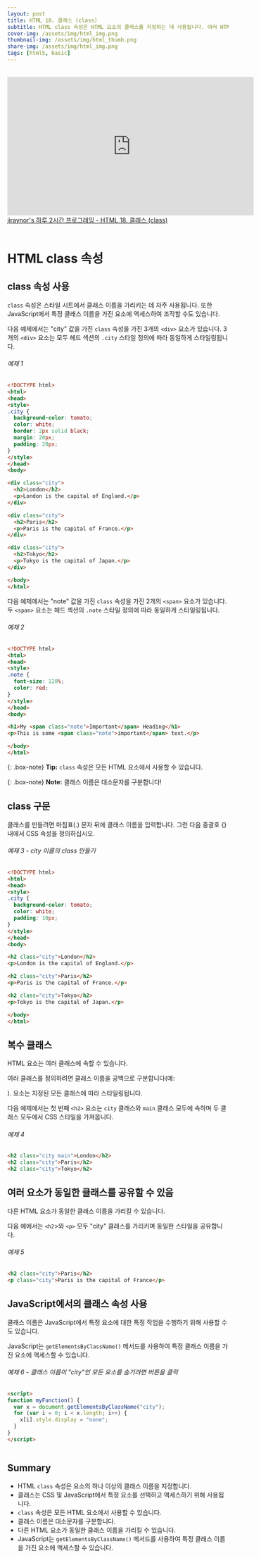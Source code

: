 ```yaml
---
layout: post
title: HTML 18. 클래스 (class)
subtitle: HTML class 속성은 HTML 요소의 클래스를 지정하는 데 사용됩니다. 여러 HTML 요소가 동일한 클래스를 공유할 수 있습니다.
cover-img: /assets/img/html_img.png
thumbnail-img: /assets/img/html_thumb.png
share-img: /assets/img/html_img.png
tags: [html5, basic]
---
```


<br>
<iframe width="560" height="315" src="https://www.youtube.com/embed/aKpRtA4aS7o" title="YouTube video player" frameborder="0" allow="accelerometer; autoplay; clipboard-write; encrypted-media; gyroscope; picture-in-picture" allowfullscreen></iframe>
<a href="https://youtu.be/aKpRtA4aS7o" target="_blank">jiraynor's 하루 2시간 프로그래밍 - HTML 18. 클래스 (class)</a>
<br>
<br>

# HTML class 속성

## class 속성 사용

```class``` 속성은 스타일 시트에서 클래스 이름을 가리키는 데 자주 사용됩니다. 또한 JavaScript에서 특정 클래스 이름을 가진 요소에 액세스하여 조작할 수도 있습니다.

다음 예제에서는 "city" 값을 가진 ```class``` 속성을 가진 3개의 ```<div>``` 요소가 있습니다. 3개의 ```<div>``` 요소는 모두 헤드 섹션의 ```.city``` 스타일 정의에 따라 동일하게 스타일링됩니다.

###### 예제 1

```html
<!DOCTYPE html>
<html>
<head>
<style>
.city {
  background-color: tomato;
  color: white;
  border: 2px solid black;
  margin: 20px;
  padding: 20px;
}
</style>
</head>
<body>

<div class="city">
  <h2>London</h2>
  <p>London is the capital of England.</p>
</div>

<div class="city">
  <h2>Paris</h2>
  <p>Paris is the capital of France.</p>
</div>

<div class="city">
  <h2>Tokyo</h2>
  <p>Tokyo is the capital of Japan.</p>
</div>

</body>
</html>
```

다음 예제에서는 "note" 값을 가진 ```class``` 속성을 가진 2개의 ```<span>``` 요소가 있습니다. 두 ```<span>``` 요소는 헤드 섹션의 ```.note``` 스타일 정의에 따라 동일하게 스타일링됩니다.

###### 예제 2

```html
<!DOCTYPE html>
<html>
<head>
<style>
.note {
  font-size: 120%;
  color: red;
}
</style>
</head>
<body>

<h1>My <span class="note">Important</span> Heading</h1>
<p>This is some <span class="note">important</span> text.</p>

</body>
</html>
```

{: .box-note}
**Tip:** ```class``` 속성은 모든 HTML 요소에서 사용할 수 있습니다.

{: .box-note}
**Note:** 클래스 이름은 대소문자를 구분합니다!

## class 구문

클래스를 만들려면 마침표(.) 문자 뒤에 클래스 이름을 입력합니다. 그런 다음 중괄호 {} 내에서 CSS 속성을 정의하십시오.

###### 예제 3 - city 이름의 class 만들기

```html
<!DOCTYPE html>
<html>
<head>
<style>
.city {
  background-color: tomato;
  color: white;
  padding: 10px;
}
</style>
</head>
<body>

<h2 class="city">London</h2>
<p>London is the capital of England.</p>

<h2 class="city">Paris</h2>
<p>Paris is the capital of France.</p>

<h2 class="city">Tokyo</h2>
<p>Tokyo is the capital of Japan.</p>

</body>
</html>
```

## 복수 클래스

HTML 요소는 여러 클래스에 속할 수 있습니다.

여러 클래스를 정의하려면 클래스 이름을 공백으로 구분합니다(예: <div class="city main">). 요소는 지정된 모든 클래스에 따라 스타일링됩니다.

다음 예제에서는 첫 번째 ```<h2>``` 요소는 ```city``` 클래스와 ```main``` 클래스 모두에 속하며 두 클래스 모두에서 CSS 스타일을 가져옵니다.

###### 예제 4
  
```html
<h2 class="city main">London</h2>
<h2 class="city">Paris</h2>
<h2 class="city">Tokyo</h2>
```
  
## 여러 요소가 동일한 클래스를 공유할 수 있음
  
다른 HTML 요소가 동일한 클래스 이름을 가리킬 수 있습니다.

다음 예에서는 ```<h2```>와 ```<p>``` 모두 "city" 클래스를 가리키며 동일한 스타일을 공유합니다.
  
###### 예제 5
  
```html
<h2 class="city">Paris</h2>
<p class="city">Paris is the capital of France</p>
```

## JavaScript에서의 클래스 속성 사용
  
클래스 이름은 JavaScript에서 특정 요소에 대한 특정 작업을 수행하기 위해 사용할 수도 있습니다.

JavaScript는 ```getElementsByClassName()``` 메서드를 사용하여 특정 클래스 이름을 가진 요소에 액세스할 수 있습니다.
  
###### 예제 6 - 클래스 이름이 "city"인 모든 요소를 숨기려면 버튼을 클릭
  
```html
<script>
function myFunction() {
  var x = document.getElementsByClassName("city");
  for (var i = 0; i < x.length; i++) {
    x[i].style.display = "none";
  }
}
</script>
 
```

## Summary

+ HTML ```class``` 속성은 요소의 하나 이상의 클래스 이름을 지정합니다.
+ 클래스는 CSS 및 JavaScript에서 특정 요소를 선택하고 액세스하기 위해 사용됩니다.
+ ```class``` 속성은 모든 HTML 요소에서 사용할 수 있습니다.
+ 클래스 이름은 대소문자를 구분합니다.
+ 다른 HTML 요소가 동일한 클래스 이름을 가리킬 수 있습니다.
+ JavaScript는 ```getElementsByClassName()``` 메서드를 사용하여 특정 클래스 이름을 가진 요소에 액세스할 수 있습니다.

